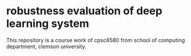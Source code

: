 # robustness evaluation of deep learning system
This repository is a course work of cpsc8580 from school of computing department, clemson university.
